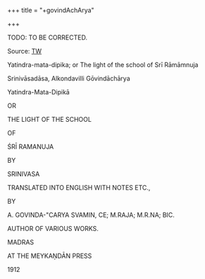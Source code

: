 +++
title = "+govindAchArya"

+++

TODO: TO BE CORRECTED.

Source: [TW](https://archive.org/details/yatindramatadipika02engagovindacharyasvamin1912ocr/page/n1/mode/1up)


Yatindra-mata-dipika; or The light of the school of Srī Rāmāmnuja 

Srinivāsadāsa, Alkondavilli Gōvindāchārya 


Yatindra-Mata-Dipikā 

OR 

THE LIGHT OF THE SCHOOL 

OF 

ŚRĪ RAMANUJA 

BY 

SRINIVASA 

TRANSLATED INTO ENGLISH WITH NOTES ETC., 

BY 

A. GOVINDA-"CARYA SVAMIN, CE; M.RAJA; M.R.NA; BIC. 

AUTHOR OF VARIOUS WORKS. 

MADRAS 

AT THE MEYKAŅDĀN PRESS 

1912 
